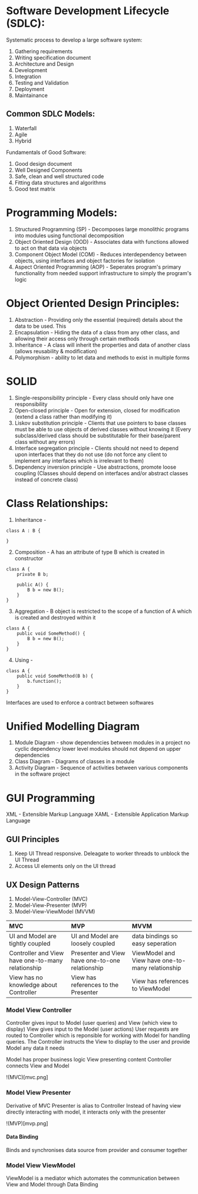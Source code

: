 # Software Development Lifecycle (SDLC):

Systematic process to develop a large software system:
1. Gathering requirements
2. Writing specification document
3. Architecture and Design
4. Development
5. Integration
6. Testing and Validation
7. Deployment
8. Maintainance

## Common SDLC Models:
1. Waterfall
2. Agile
3. Hybrid

Fundamentals of Good Software:
1. Good design document
2. Well Designed Components
3. Safe, clean and well structured code
4. Fitting data structures and algorithms
5. Good test matrix

# Programming Models:
1. Structured Programming (SP) -
    Decomposes large monolithic programs into modules using functional decomposition
2. Object Oriented Design (OOD) -
    Associates data with functions allowed to act on that data via objects
3. Component Object Model (COM) -
    Reduces interdependency between objects, using interfaces and object factories for isolation
4. Aspect Oriented Programming (AOP) -
    Seperates program's primary functionality from needed support infrastructure to simply the program's logic

# Object Oriented Design Principles:
1. Abstraction - Providing only the essential (required) details about the data to be used. This 
2. Encapsulation - Hiding the data of a class from any other class, and allowing their access only through certain methods
3. Inheritance - A class will inherit the properties and data of another class (allows reusability & modification)
4. Polymorphism - ability to let data and methods to exist in multiple forms

# SOLID
1. Single-responsibility principle - Every class should only have one responsibility
2. Open-closed principle - Open for extension, closed for modification (extend a class rather than modifying it)
3. Liskov substitution principle - Clients that use pointers to base classes must be able to use objects of derived classes without knowing it (Every subclass/derived class should be substitutable for their base/parent class without any errors)
4. Interface segregation principle - Clients should not need to depend upon interfaces that they do not use (do not force any client to implement any interfaces which is irrelevant to them)
5. Dependency inversion principle - Use abstractions, promote loose coupling (Classes should depend on interfaces and/or abstract classes instead of concrete class)

# Class Relationships:
1. Inheritance -
```
class A : B {

}
```
2. Composition - A has an attribute of type B which is created in constructor
```
class A {
    private B b;

    public A() {
        B b = new B();
    }
}
```
3. Aggregation - B object is restricted to the scope of a function of A which is created and destroyed within it
```
class A {
    public void SomeMethod() {
        B b = new B();
    }
}
```
4. Using -
```
class A {
    public void SomeMethod(B b) {
        b.function();
    }
}
```

Interfaces are used to enforce a contract between softwares

# Unified Modelling Diagram
1. Module Diagram -
    show dependencies between modules in a project
    no cyclic dependency
    lower level modules should not depend on upper dependencies
2. Class Diagram -
    Diagrams of classes in a module
3. Activity Diagram -
    Sequence of activities between various components in the software project

# GUI Programming

XML - Extensible Markup Language
XAML - Extensible Application Markup Language

## GUI Principles
1. Keep UI Thread responsive. Deleagate to worker threads to unblock the UI Thread
2. Access UI elements only on the UI thread

## UX Design Patterns
1. Model-View-Controller (MVC) 
2. Model-View-Presenter (MVP)
3. Model-View-ViewModel (MVVM)

| MVC | MVP | MVVM |
|:-----|:-----|:------|
|   UI and Model are tightly coupled | UI and Model are loosely coupled | data bindings so easy seperation|
| Controller and View have one-to-many relationship | Presenter and View have one-to-one relationship | ViewModel and View have one-to-many relationship |
View has no knowledge about Controller | View has references to the Presenter | View has references to ViewModel |

### Model View Controller
Controller gives input to Model (user queries) and View (which view to display)
View gives input to the Model (user actions)
User requests are routed to Controller which is reponsible for working with Model for handling queries. The Controller instructs the View to display to the user and provide Model any data it needs

Model has proper business logic
View presenting content
Controller connects View and Model

!(MVC)[mvc.png]

### Model View Presenter
Derivative of MVC
Presenter is alias to Controller
Instead of having view directly interacting with model, it interacts only with the presenter


!(MVP)[mvp.png]

#### Data Binding
Binds and synchronises data source from provider and consumer together

### Model View ViewModel
ViewModel is a mediator which automates the communication between View and Model through Data Binding